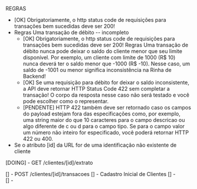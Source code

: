 REGRAS

- [OK] Obrigatoriamente, o http status code de requisições para transações bem sucedidas deve ser 200!
- Regras Uma transação de débito -- incompleto
    - [OK] Obrigatoriamente, o http status code de requisições para transações bem sucedidas deve ser 200!
      Regras Uma transação de débito nunca pode deixar o saldo do cliente menor que seu limite disponível. Por exemplo, um cliente com limite de 1000 (R$ 10) nunca deverá ter o saldo menor que -1000 (R$ -10). Nesse caso, um saldo de -1001 ou menor significa inconsistência na Rinha de Backend!
    - [OK] Se uma requisição para débito for deixar o saldo inconsistente, a API deve retornar HTTP Status Code 422 sem completar a transação! O corpo da resposta nesse caso não será testado e você pode escolher como o representar.
    - [PENDENTE] HTTP 422 também deve ser retornado caso os campos do payload estejam fora das especificações como, por exemplo, uma string maior do que 10 caracteres para o campo descricao ou algo diferente de c ou d para o campo tipo. Se para o campo valor um número não inteiro for especificado, você poderá retornar HTTP 422 ou 400.
- Se o atributo [id] da URL for de uma identificação não existente de cliente

[DOING] -  GET /clientes/[id]/extrato

[] -  POST /clientes/[id]/transacoes
[] -  Cadastro Inicial de Clientes
[] -  
[] -  



